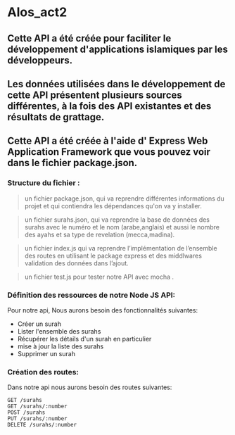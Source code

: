 # Alos_act2
## Cette API a été créée pour faciliter le développement d'applications islamiques par les développeurs.

## Les données utilisées dans le développement de cette API présentent plusieurs sources différentes, à la fois des API existantes et des résultats de grattage.

## Cette API a été créée à l'aide d' Express Web Application Framework  que vous pouvez voir dans le fichier package.json.

### Structure du fichier : 

> un fichier package.json, qui va reprendre différentes informations du projet et qui contiendra les dépendances qu'on va y installer.

> un fichier surahs.json, qui va reprendre la base de données des surahs avec le numéro et le nom (arabe,anglais) et aussi le nombre des ayahs et sa type de revelation (mecca,madina).

> un fichier index.js qui va reprendre l’implémentation de l’ensemble des routes en utilisant le package express et  des middlwares validation des données dans l’ajout.

> un fichier test.js pour  tester notre API avec mocha .

### Définition des ressources de notre Node JS API: 

Pour notre api, Nous aurons besoin des fonctionnalités suivantes:
- Créer un surah
- Lister l'ensemble des surahs
- Récupérer les détails d'un surah en particulier
- mise à jour la liste des surahs
- Supprimer un surah


### Création des routes: 

 Dans notre api nous aurons besoin des routes suivantes:

```
GET /surahs
GET /surahs/:number
POST /surahs
PUT /surahs/:number
DELETE /surahs/:number

```
